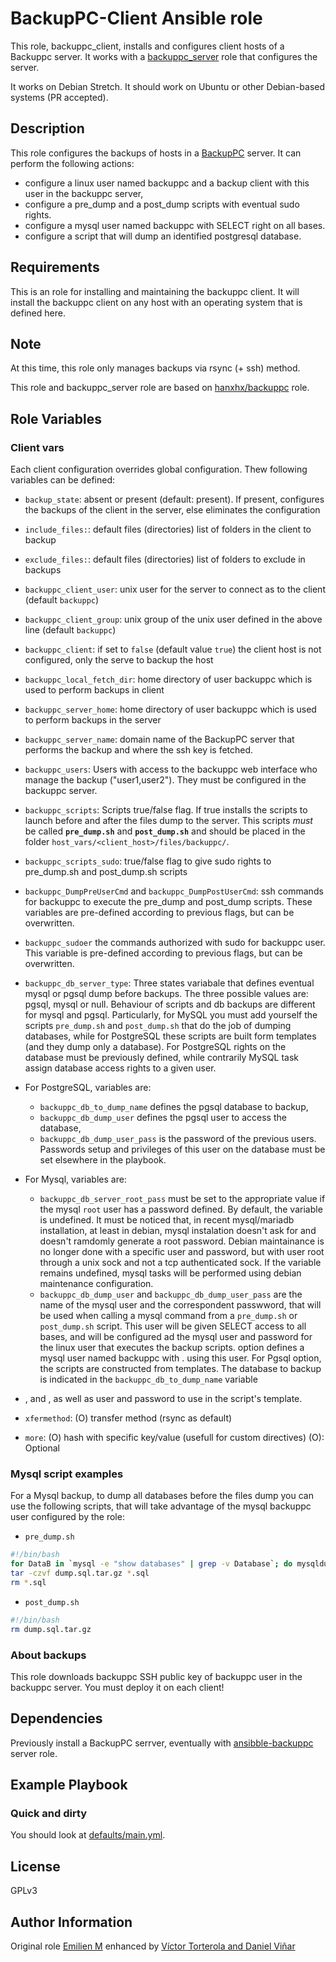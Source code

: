 BackupPC-Client Ansible role
============================

This role, backuppc_client, installs and configures client hosts of a Backuppc server. It works with a [backuppc_server](https://galaxy.ansible.com/udelarinterior/backuppc_client) role that configures the server.

It works on Debian Stretch. It should work on Ubuntu or other Debian-based systems (PR accepted).

Description
------------

This role configures the backups of hosts in a [BackupPC](https://backuppc.github.io/backuppc/) server.  It can perform the following actions:
- configure a linux user named backuppc and a backup client with this user in the backuppc server,
- configure a pre_dump and a post_dump scripts with eventual sudo rights.
- configure a mysql user named backuppc with SELECT right on all bases.
- configure a script that will dump an identified postgresql database.


Requirements
------------

This is an role for installing and maintaining the backuppc client. It will install the backuppc client on any host with an operating system that is defined here.

Note
----

At this time, this role only manages backups via rsync (+ ssh) method.

This role and backuppc_server role are based on [hanxhx/backuppc](https://galaxy.ansible.com/hanxhx/backuppc) role.

Role Variables
--------------

### Client vars

Each client configuration overrides global configuration. Thew following variables can be defined:

- `backup_state`: absent or present (default: present). If present, configures the backups of the client in the server, else eliminates the configuration
- `include_files:`: default files (directories) list of folders in the client to backup
- `exclude_files:`: default files (directories) list of folders to exclude in backups
- `backuppc_client_user`: unix user for the server to connect as to the client (default `backuppc`)
- `backuppc_client_group`: unix group of the unix user defined in the above line (default `backuppc`)
- `backuppc_client`: if set to `false` (default value `true`) the client host is not configured, only the serve to backup the host
- `backuppc_local_fetch_dir`:  home directory of user backuppc which is used to perform backups in client 
- `backuppc_server_home`:  home directory of user backuppc which is used to perform backups in the server
- `backuppc_server_name`: domain name of the BackupPC server that performs the backup and where the ssh key is fetched.
- `backuppc_users`: Users with access to the backuppc web interface who manage the backup ("user1,user2"). They must be configured in the backuppc server.

- `backuppc_scripts`: Scripts true/false flag. If true installs the scripts to launch before and after the files dump to the server. This scripts _must_ be called **`pre_dump.sh`** and **`post_dump.sh`** and should be placed in the folder `host_vars/<client_host>/files/backuppc/`.
- `backuppc_scripts_sudo`: true/false flag to give sudo rights to pre_dump.sh and post_dump.sh scripts
- `backuppc_DumpPreUserCmd` and `backuppc_DumpPostUserCmd`: ssh commands for backuppc to execute the pre_dump and post_dump scripts. These variables are pre-defined according to previous flags, but can be overwritten.
- `backuppc_sudoer` the commands authorized with sudo for backuppc user. This variable is pre-defined according to previous flags, but can be overwritten.

- `backuppc_db_server_type`:  Three states variabale that defines eventual mysql or pgsql dump before backups. The three possible values are: pgsql, mysql or null. Behaviour of scripts and db backups are different for mysql and pgsql. Particularly, for MySQL you must add yourself the scripts `pre_dump.sh` and `post_dump.sh` that do the job of dumping databases, while for PostgreSQL these scripts are built form templates (and they dump only a database). For PostgreSQL rights on the database must be previously defined, while contrarily MySQL task assign database access rights to a given user.   
- For PostgreSQL, variables are:
  - `backuppc_db_to_dump_name` defines the pgsql database to backup, 
  - `backuppc_db_dump_user` defines the pgsql user to access the database,
  - `backuppc_db_dump_user_pass` is the password of the previous users. 
  Passwords setup and privileges of this user on the database must be set elsewhere in the playbook. 
- For Mysql, variables are:
  - `backuppc_db_server_root_pass` must be set to the appropriate value if the mysql `root` user has a password defined.  By default, the variable is undefined. It must be noticed that, in recent mysql/mariadb installation, at least in debian, mysql instalation doesn't ask for and doesn't ramdomly generate a root password. Debian maintainance is no longer done with a specific user and password, but with user root through a unix sock and not a tcp authenticated sock. If the variable remains undefined, mysql tasks will be performed using debian maintenance configuration. 
  - `backuppc_db_dump_user` and `backuppc_db_dump_user_pass` are the name of the mysql user and the correspondent passwword, that will be used when calling a mysql command from a `pre_dump.sh` or `post_dump.sh` script. This user will be given SELECT access to all bases, and will be configured ad the mysql user and password for the linux user that executes the backup scripts. 
 option defines a mysql user named backuppc with .  using this user. For Pgsql option, the scripts are constructed from templates.  The database to backup is indicated in the `backuppc_db_to_dump_name` variable

- ,  and  , as well as user and password to use in the script's template.

- `xfermethod`: (O) transfer method (rsync as default)
- `more`: (O) hash with specific key/value (usefull for custom directives)
(O): Optional

### Mysql script examples

For a Mysql backup, to dump all databases before the files dump you can use the following scripts, that will take advantage of the mysql backuppc user configured by the role:

- `pre_dump.sh`
```bash
#!/bin/bash
for DataB in `mysql -e "show databases" | grep -v Database`; do mysqldump --single-transaction $DataB > "$DataB.sql"; done
tar -czvf dump.sql.tar.gz *.sql
rm *.sql
```

- `post_dump.sh`
```bash
#!/bin/bash
rm dump.sql.tar.gz
```

### About backups

This role downloads backuppc SSH public key of backuppc user in the backuppc server. You must deploy it on each client!

Dependencies
------------

Previously install a BackupPC serrver, eventually with  [ansibble-backuppc](https://galaxy.ansible.com/udelarinterior/backuppc_client) server role. 

Example Playbook
----------------

### Quick and dirty

You should look at [defaults/main.yml](defaults/main.yml).

License
-------

GPLv3

Author Information
------------------

Original role [Emilien M](https://github.com/HanXHX) enhanced by [Víctor Torterola and Daniel Viñar](https://github.com/UdelaRInterior)